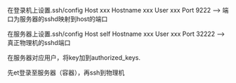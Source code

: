 #### 
在登录机上设置.ssh/config
Host xxx
  Hostname xxx
  User xxx
  Port 9222   --> 端口为服务器的sshd映射到host的端口


在服务器上设置.ssh/config
Host self
  Hostname xxx
  User xxx
  Port 32222    --> 真正物理机的sshd端口

在服务器对应用户，将key加到authorized_keys.

先et登录至服务器（容器），再ssh到物理机
